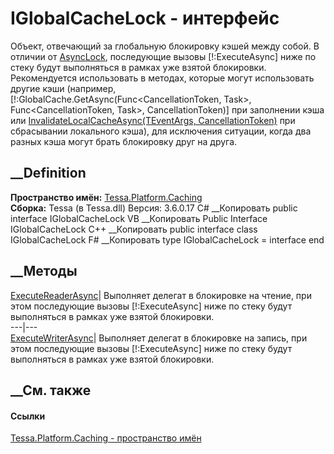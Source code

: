 # IGlobalCacheLock - интерфейс
Объект, отвечающий за глобальную блокировку кэшей между собой. В отличии от
[AsyncLock](T_Tessa_Platform_AsyncLock.htm), последующие вызовы
[!:ExecuteAsync] ниже по стеку будут выполняться в рамках уже взятой
блокировки. Рекомендуется использовать в методах, которые могут использовать
другие кэши (например,
[!:GlobalCache<TEventArgs>.GetAsync<T>(Func<CancellationToken, Task<T>>,
Func<CancellationToken, Task<T>>, CancellationToken)] при заполнении кэша или
[InvalidateLocalCacheAsync(TEventArgs,
CancellationToken)](M_Tessa_Platform_Caching_GlobalCache_1_InvalidateLocalCacheAsync.htm)
при сбрасывании локального кэша), для исключения ситуации, когда два разных
кэша могут брать блокировку друг на друга.
## __Definition
 **Пространство имён:** [Tessa.Platform.Caching](N_Tessa_Platform_Caching.htm)  
 **Сборка:** Tessa (в Tessa.dll) Версия: 3.6.0.17
C# __Копировать
     public interface IGlobalCacheLock
VB __Копировать
     Public Interface IGlobalCacheLock
C++ __Копировать
     public interface class IGlobalCacheLock
F# __Копировать
     type IGlobalCacheLock = interface end
##  __Методы
[ExecuteReaderAsync](M_Tessa_Platform_Caching_IGlobalCacheLock_ExecuteReaderAsync.htm)|
Выполняет делегат в блокировке на чтение, при этом последующие вызовы
[!:ExecuteAsync] ниже по стеку будут выполняться в рамках уже взятой
блокировки.  
---|---  
[ExecuteWriterAsync](M_Tessa_Platform_Caching_IGlobalCacheLock_ExecuteWriterAsync.htm)|
Выполняет делегат в блокировке на запись, при этом последующие вызовы
[!:ExecuteAsync] ниже по стеку будут выполняться в рамках уже взятой
блокировки.  
## __См. также
#### Ссылки
[Tessa.Platform.Caching - пространство имён](N_Tessa_Platform_Caching.htm)
